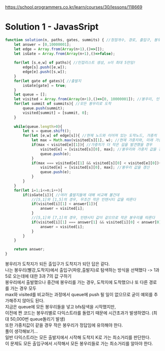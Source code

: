 https://school.programmers.co.kr/learn/courses/30/lessons/118669

# Solution 1 - JavasSript
~~~javascript
function solution(n, paths, gates, summits) { //정점개수, 경로, 출입구, 봉우리
    let answer = [0,10000001];
    let edge = Array.from(Array(n+1),()=>[]);
    let isGate = Array.from(Array(n+1),()=>false);
    
    for(let [s,e,w] of paths){ //인접리스트 생성, n이 최대 5만임!
        edge[s].push([e,w]);
        edge[e].push([s,w]);
    }
    for(let gate of gates){ //출발지
        isGate[gate] = true;
    }
    let queue = [];
    let visited = Array.from(Array(n+1),()=>[0, 10000001]); //봉우리, 인텐시티
    for(let summit of summits){ //모든 봉우리로 도착
        queue.push(summit);
        visited[summit] = [summit, 0];
    }
    
    while(queue.length>0){
        let s = queue.shift();
        for(let [e,w] of edge[s]){ //현재 노드와 이어져 있는 도착노드, 가중치
            let max = Math.max(visited[s][1], w); //현재 가중치와, 미래 가중치 중 큰 값을 구한다
            if(max < visited[e][1]){ //가중치가 더 작은 길을 발견했을 경우
                visited[e] = [visited[s][0], max]; //봉우리와 가중치 값을 갱신
                queue.push(e);
            }
            if(max === visited[e][1] && visited[s][0] < visited[e][0]){ //혹은 봉우리가 더 작은 길을 발견했을 경우
                visited[e] = [visited[s][0], max]; //봉우리 값을 갱신 
                queue.push(e);
            }
        }
    }
    for(let i=1;i<=n;i++){
        if(isGate[i]){ //여러 출발지들에 대해 비교해 볼건데 
            //[5,1]와 [1,5]의 경우, 무조건 작은 인텐시티 값을 따른다
            if(visited[i][1] < answer[1]){ 
                answer = visited[i];
            }
            //[5,1]와 [7,1]의 경우, 인텐시티 값이 같으므로 작은 봉우리를 따른다
            if(visited[i][1] === answer[1] && visited[i][0] < answer[0]){
                answer = visited[i];
            }
        }
    }   

    return answer;
}
~~~

봉우리가 도착지가 되든 출입구가 도착지가 되던 답은 같다.  
나는 봉우리(빨강,도착지)에서 출입구(파랑,출발지)로 탐색하는 방식을 선택했다 -> 1과 5로 오는데에 대한 3과 7의 값 구하기  
봉우리에서 출발했으나 중간에 봉우리를 가는 경우, 도착지에 도착했으나 또 다른 경로를 가는 경우 모두  
max와 visited를 비교하는 과정에서 queue에 push 될 일이 없으므로 굳이 예외를 추가해주지 않아도 된다.   
지금은 queue에 모든 봉우리들을 넣고 bfs탐색을 시작했지만,  
이전에 짠 코드는 봉우리별로 다익스트라를 돌렸기 때문에 시간초과가 발생하였다. (최대 50,000번 queue돌리기 발생)  
또한 가중치값이 같을 경우 작은 봉우리가 정답임에 유의해야 한다.  
풀이 생각해보기...  
일반 다익스트라는 모든 출발지에서 시작해 도착지 K로 가는 최소거리를 판단한다.  
이 문제도 모든 출입구에서 시작해서 모든 봉우리들로 가는 최소거리를 알아야 한다.   
  
  
  
